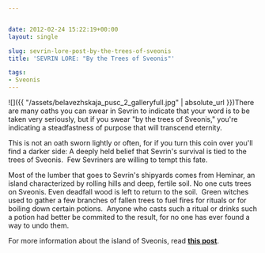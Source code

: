 ```yaml
---


date: 2012-02-24 15:22:19+00:00
layout: single

slug: sevrin-lore-post-by-the-trees-of-sveonis
title: 'SEVRIN LORE: "By the Trees of Sveonis"'

tags:
- Sveonis
---
```


![]({{ "/assets/belavezhskaja_pusc_2_galleryfull.jpg" | absolute_url }})There are many oaths you can swear in Sevrin to indicate that your word is to be taken very seriously, but if you swear "by the trees of Sveonis," you're indicating a steadfastness of purpose that will transcend eternity.

This is not an oath sworn lightly or often, for if you turn this coin over you'll find a darker side: A deeply held belief that Sevrin's survival is tied to the trees of Sveonis.  Few Sevriners are willing to tempt this fate.

Most of the lumber that goes to Sevrin's shipyards comes from Heminar, an island characterized by rolling hills and deep, fertile soil. No one cuts trees on Sveonis. Even deadfall wood is left to return to the soil.  Green witches used to gather a few branches of fallen trees to fuel fires for rituals or for boiling down certain potions.  Anyone who casts such a ritual or drinks such a potion had better be commited to the result, for no one has ever found a way to undo them.

For more information about the island of Sveonis, read **[this post](http://www.elainecunningham.com/2011/09/07/people-places-sveonis/)**.
